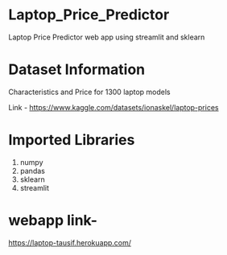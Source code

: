 # Laptop_Price_Predictor
Laptop Price Predictor web app using streamlit and sklearn

# Dataset Information
Characteristics and Price for 1300 laptop models

Link - https://www.kaggle.com/datasets/ionaskel/laptop-prices

# Imported Libraries
1. numpy
2. pandas
3. sklearn
4. streamlit

# webapp link-
https://laptop-tausif.herokuapp.com/
